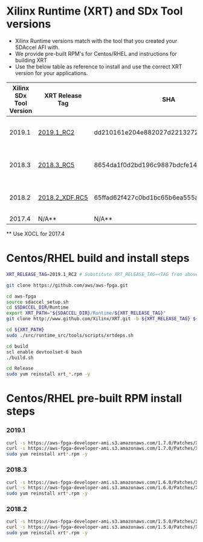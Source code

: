 # Xilinx Runtime (XRT) and SDx Tool versions

* Xilinx Runtime versions match with the tool that you created your SDAccel AFI with. 
* We provide pre-built RPM's for Centos/RHEL and instructions for building XRT 
* Use the below table as reference to install and use the correct XRT version for your applications.

| Xilinx SDx Tool Version | XRT Release Tag | SHA | `xrt` and `xrt-aws` pre-built RPM's (Centos/RHEL) |
|---|---|---|---|
|2019.1| [2019.1_RC2](https://github.com/Xilinx/XRT/releases/tag/2019.1_RC2) | dd210161e204e882027d22132725d8ffdf285149 | [xrt_201910.2.2.0_7.6.1810-xrt.rpm](https://aws-fpga-developer-ami.s3.amazonaws.com/1.7.0/Patches/XRT_2019_1_RC2/xrt_201910.2.2.0_7.6.1810-xrt.rpm) [xrt_201910.2.2.0_7.6.1810-aws.rpm](https://aws-fpga-developer-ami.s3.amazonaws.com/1.7.0/Patches/XRT_2019_1_RC2/xrt_201910.2.2.0_7.6.1810-aws.rpm) |
|2018.3| [2018.3_RC5](https://github.com/Xilinx/XRT/releases/tag/2018.3_RC5) | 8654da1f0d2bd196c9887bdcfe1479103a93e90a | [xrt_201830.2.1.0_7.6.1810-xrt.rpm](https://aws-fpga-developer-ami.s3.amazonaws.com/1.6.0/Patches/XRT_2018_3_RC5/xrt_201830.2.1.0_7.6.1810-xrt.rpm) [xrt_201830.2.1.0_7.6.1810-aws.rpm](https://aws-fpga-developer-ami.s3.amazonaws.com/1.6.0/Patches/XRT_2018_3_RC5/xrt_201830.2.1.0_7.6.1810-aws.rpm) |
|2018.2| [2018.2_XDF.RC5](https://github.com/Xilinx/XRT/releases/tag/2018.2_XDF.RC5) | 65ffad62f427c0bd1bc65b6ea555a810295468b7 | [xrt_201802.2.1.0_7.5.1804-xrt.rpm](https://aws-fpga-developer-ami.s3.amazonaws.com/1.5.0/Patches/XRT_2018_2_XDF_RC5/xrt_201802.2.1.0_7.5.1804-xrt.rpm) [xrt_201802.2.1.0_7.5.1804-aws.rpm](https://aws-fpga-developer-ami.s3.amazonaws.com/1.5.0/Patches/XRT_2018_2_XDF_RC5/xrt_201802.2.1.0_7.5.1804-aws.rpm) |
|2017.4| N/A** | N/A** | N/A** |
** Use XOCL for 2017.4

# Centos/RHEL build and install steps

```bash
XRT_RELEASE_TAG=2019.1_RC2 # Substitute XRT_RELEASE_TAG=<TAG from above table>

git clone https://github.com/aws/aws-fpga.git

cd aws-fpga
source sdaccel_setup.sh
cd $SDACCEL_DIR/Runtime
export XRT_PATH="${SDACCEL_DIR}/Runtime/${XRT_RELEASE_TAG}"
git clone http://www.github.com/Xilinx/XRT.git -b ${XRT_RELEASE_TAG} ${XRT_PATH}

cd ${XRT_PATH}
sudo ./src/runtime_src/tools/scripts/xrtdeps.sh

cd build
scl enable devtoolset-6 bash
./build.sh

cd Release
sudo yum reinstall xrt_*.rpm -y
```

# Centos/RHEL pre-built RPM install steps

### 2019.1

```bash
curl -s https://aws-fpga-developer-ami.s3.amazonaws.com/1.7.0/Patches/XRT_2019_1_RC2/xrt_201910.2.2.0_7.6.1810-xrt.rpm -o xrt.rpm
curl -s https://aws-fpga-developer-ami.s3.amazonaws.com/1.7.0/Patches/XRT_2019_1_RC2/xrt_201910.2.2.0_7.6.1810-aws.rpm-o xrt-aws.rpm
sudo yum reinstall xrt*.rpm -y
```
### 2018.3

```bash
curl -s https://aws-fpga-developer-ami.s3.amazonaws.com/1.6.0/Patches/XRT_2018_3_RC5/xrt_201830.2.1.0_7.6.1810-xrt.rpm -o xrt.rpm
curl -s https://aws-fpga-developer-ami.s3.amazonaws.com/1.6.0/Patches/XRT_2018_3_RC5/xrt_201830.2.1.0_7.6.1810-aws.rpm -o xrt-aws.rpm  
sudo yum reinstall xrt*.rpm -y
```
### 2018.2

```bash
curl -s https://aws-fpga-developer-ami.s3.amazonaws.com/1.5.0/Patches/XRT_2018_2_XDF_RC5/xrt_201802.2.1.0_7.5.1804-xrt.rpm -o xrt.rpm
curl -s https://aws-fpga-developer-ami.s3.amazonaws.com/1.5.0/Patches/XRT_2018_2_XDF_RC5/xrt_201802.2.1.0_7.5.1804-aws.rpm -o xrt-aws.rpm
sudo yum reinstall xrt*.rpm -y
```
